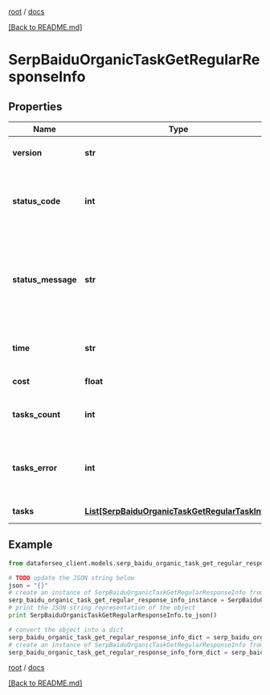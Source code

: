 [root](./../ "root") / [docs](./ "docs")

[[Back to README.md]](./../README.md "[Back to README.md]")

# SerpBaiduOrganicTaskGetRegularResponseInfo

## Properties

Name | Type | Description | Notes
------------ | ------------- | ------------- | -------------
**version** | **str** | the current version of the API | [optional]
**status_code** | **int** | general status code you can find the full list of the response codes here | [optional]
**status_message** | **str** | general informational message you can find the full list of general informational messages here | [optional]
**time** | **str** | total execution time, seconds | [optional]
**cost** | **float** | total tasks cost, USD | [optional]
**tasks_count** | **int** | the number of tasks in the tasks array | [optional]
**tasks_error** | **int** | the number of tasks in the tasks array returned with an error | [optional]
**tasks** | [**List[SerpBaiduOrganicTaskGetRegularTaskInfo]**](SerpBaiduOrganicTaskGetRegularTaskInfo.md) | array of tasks | [optional]

## Example

```python
from dataforseo_client.models.serp_baidu_organic_task_get_regular_response_info import SerpBaiduOrganicTaskGetRegularResponseInfo

# TODO update the JSON string below
json = "{}"
# create an instance of SerpBaiduOrganicTaskGetRegularResponseInfo from a JSON string
serp_baidu_organic_task_get_regular_response_info_instance = SerpBaiduOrganicTaskGetRegularResponseInfo.from_json(json)
# print the JSON string representation of the object
print SerpBaiduOrganicTaskGetRegularResponseInfo.to_json()

# convert the object into a dict
serp_baidu_organic_task_get_regular_response_info_dict = serp_baidu_organic_task_get_regular_response_info_instance.to_dict()
# create an instance of SerpBaiduOrganicTaskGetRegularResponseInfo from a dict
serp_baidu_organic_task_get_regular_response_info_form_dict = serp_baidu_organic_task_get_regular_response_info.from_dict(serp_baidu_organic_task_get_regular_response_info_dict)
```

  

[root](./../ "root") / [docs](./ "docs")

[[Back to README.md]](./../README.md "[Back to README.md]")